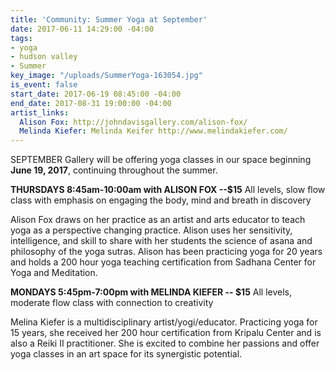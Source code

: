 ```yaml
---
title: 'Community: Summer Yoga at September'
date: 2017-06-11 14:29:00 -04:00
tags:
- yoga
- hudson valley
- Summer
key_image: "/uploads/SummerYoga-163054.jpg"
is_event: false
start_date: 2017-06-19 08:45:00 -04:00
end_date: 2017-08-31 19:00:00 -04:00
artist_links:
  Alison Fox: http://johndavisgallery.com/alison-fox/
  Melinda Kiefer: Melinda Keifer http://www.melindakiefer.com/
---
```


SEPTEMBER Gallery will be offering yoga classes in our space beginning **June 19, 2017**, continuing throughout the summer.

**THURSDAYS 8:45am-10:00am with ALISON FOX --$15**
All levels, slow flow class with emphasis on engaging the body, mind and breath in discovery

Alison Fox draws on her practice as an artist and arts educator to teach yoga as a perspective changing practice. Alison uses her sensitivity, intelligence, and skill to share with her students the science of asana and philosophy of the yoga sutras. Alison has been practicing yoga for 20 years and holds a 200 hour yoga teaching certification from Sadhana Center for Yoga and Meditation.

**MONDAYS 5:45pm-7:00pm with MELINDA KIEFER -- $15**
All levels, moderate flow class with connection to creativity

Melina Kiefer is a multidisciplinary artist/yogi/educator. Practicing yoga for 15 years, she received her 200 hour certification from Kripalu Center and is also a Reiki II practitioner. She is excited to combine her passions and offer yoga classes in an art space for its synergistic potential.